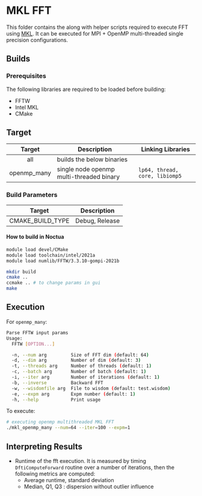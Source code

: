 # MKL FFT

This folder contains the along with helper scripts required to execute FFT using [MKL](https://software.intel.com/en-us/node/521955). It can be executed for MPI + OpenMP multi-threaded single precision configurations.

## Builds

### Prerequisites

The following libraries are required to be loaded before building:

- FFTW
- Intel MKL
- CMake

## Target

| Target | Description                            |  Linking Libraries
|:------:|----------------------------------------|---------------------|
| all         | builds the below binaries     | 
| openmp_many | single node openmp multi-threaded binary | `lp64, thread, core, libiomp5` |

### Build Parameters

| Target    | Description                            |
|:---------:|----------------------------------------|
| CMAKE_BUILD_TYPE | Debug, Release                  |

#### How to build in Noctua

```bash
module load devel/CMake
module load toolchain/intel/2021a
module load numlib/FFTW/3.3.10-gompi-2021b

mkdir build
cmake ..
ccmake .. # to change params in gui
make 
```

## Execution

For `openmp_many`:

```bash
Parse FFTW input params
Usage:
  FFTW [OPTION...]

  -n, --num arg         Size of FFT dim (default: 64)
  -d, --dim arg         Number of dim (default: 3)
  -t, --threads arg     Number of threads (default: 1)
  -c, --batch arg       Number of batch (default: 1)
  -i, --iter arg        Number of iterations (default: 1)
  -b, --inverse         Backward FFT
  -w, --wisdomfile arg  File to wisdom (default: test.wisdom)
  -e, --expm arg        Expm number (default: 1)
  -h, --help            Print usage
```

To execute:

```bash
# executing openmp multithreaded MKL FFT
./mkl_openmp_many --num=64 --iter=100 --expm=1
```

## Interpreting Results

- Runtime of the fft execution. It is measured by timing `DftiComputeForward` routine over a number of iterations, then the following metrics are computed:
  - Average runtime, standard deviation
  - Median, Q1, Q3 : dispersion without outlier influence
